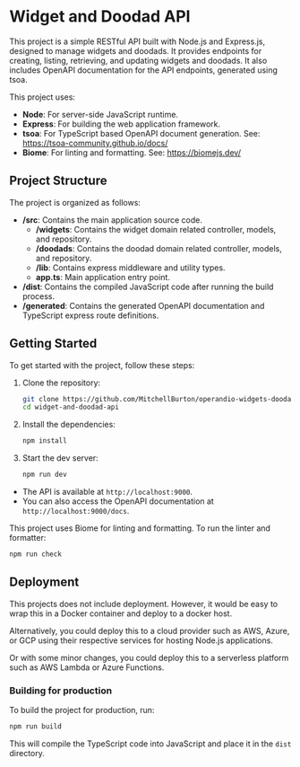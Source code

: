 # Widget and Doodad API

This project is a simple RESTful API built with Node.js and Express.js, designed to manage widgets and doodads.
It provides endpoints for creating, listing, retrieving, and updating widgets and doodads.
It also includes OpenAPI documentation for the API endpoints, generated using tsoa.

This project uses:
- **Node**: For server-side JavaScript runtime.
- **Express**: For building the web application framework.
- **tsoa**: For TypeScript based OpenAPI document generation. See: https://tsoa-community.github.io/docs/
- **Biome**: For linting and formatting. See: https://biomejs.dev/


## Project Structure

The project is organized as follows:
- **/src**: Contains the main application source code.
	- **/widgets**: Contains the widget domain related controller, models, and repository.
	- **/doodads**: Contains the doodad domain related controller, models, and repository.
	- **/lib**: Contains express middleware and utility types.
	- **app.ts**: Main application entry point.
- **/dist**: Contains the compiled JavaScript code after running the build process.
- **/generated**: Contains the generated OpenAPI documentation and TypeScript express route definitions.

## Getting Started
To get started with the project, follow these steps:
1. Clone the repository:
   ```bash
   git clone https://github.com/MitchellBurton/operandio-widgets-doodads.git
   cd widget-and-doodad-api
   ```
2. Install the dependencies:
   ```bash
   npm install
   ```
3. Start the dev server:
   ```bash
   npm run dev
   ```
* The API is available at `http://localhost:9000`.
* You can also access the OpenAPI documentation at `http://localhost:9000/docs`.

This project uses Biome for linting and formatting. To run the linter and formatter:
   ```bash
   npm run check
   ```

## Deployment
This projects does not include deployment. However, it would be easy to wrap this in a Docker container and deploy to a docker host.

Alternatively, you could deploy this to a cloud provider such as AWS, Azure, or GCP using their respective services for hosting Node.js applications.

Or with some minor changes, you could deploy this to a serverless platform such as AWS Lambda or Azure Functions.

### Building for production
To build the project for production, run:
```bash
npm run build
```
This will compile the TypeScript code into JavaScript and place it in the `dist` directory.